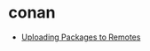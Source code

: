 # conan

* [Uploading Packages to Remotes](https://docs.conan.io/en/latest/uploading_packages/uploading_to_remotes.html)
